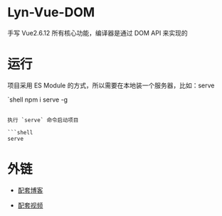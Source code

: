 # Lyn-Vue-DOM
手写 Vue2.6.12 所有核心功能，编译器是通过 DOM API 来实现的

# 运行

项目采用 ES Module 的方式，所以需要在本地装一个服务器，比如：serve

`shell
npm i serve -g
```

执行 `serve` 命令启动项目

```shell
serve
```

# 外链

* [配套博客](https://juejin.cn/user/1028798616461326)

* [配套视频](https://space.bilibili.com/359669053/channel/detail?cid=178493&ctype=0)
